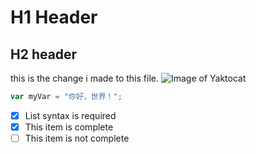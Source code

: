 # H1 Header
## H2 header
this is the change i made to this file.
![Image of Yaktocat](https://octodex.github.com/images/yaktocat.png)
``` javascript
var myVar = "你好，世界！";
```
- [x] List syntax is required
- [x] This item is complete
- [ ] This item is not complete
